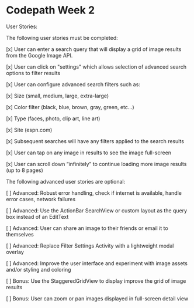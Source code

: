 # Codepath Week 2 #

User Stories:


The following user stories must be completed:

[x] User can enter a search query that will display a grid of image results from the Google Image API.

[x] User can click on "settings" which allows selection of advanced search options to filter results

[x] User can configure advanced search filters such as:

[x] Size (small, medium, large, extra-large)

[x] Color filter (black, blue, brown, gray, green, etc...)

[x] Type (faces, photo, clip art, line art)

[x] Site (espn.com)

[x] Subsequent searches will have any filters applied to the search results

[x] User can tap on any image in results to see the image full-screen

[x] User can scroll down “infinitely” to continue loading more image results (up to 8 pages)


The following advanced user stories are optional:

[ ] Advanced: Robust error handling, check if internet is available, handle error cases, network failures

[ ] Advanced: Use the ActionBar SearchView or custom layout as the query box instead of an EditText

[ ] Advanced: User can share an image to their friends or email it to themselves

[ ] Advanced: Replace Filter Settings Activity with a lightweight modal overlay

[ ] Advanced: Improve the user interface and experiment with image assets and/or styling and coloring

[ ] Bonus: Use the StaggeredGridView to display improve the grid of image results

[ ] Bonus: User can zoom or pan images displayed in full-screen detail view
